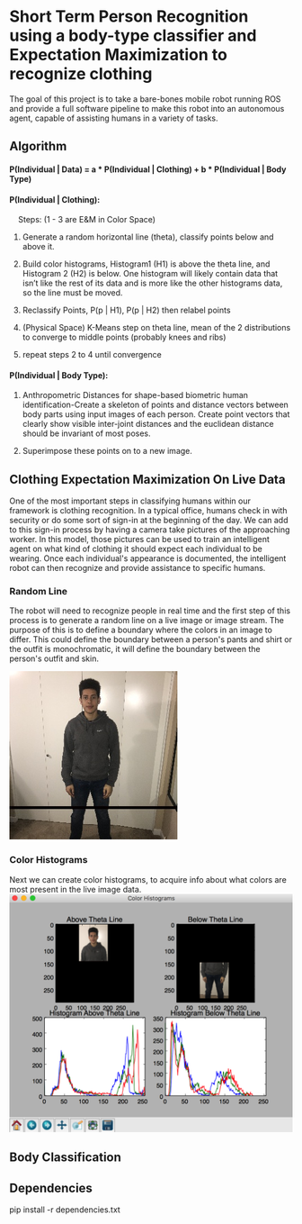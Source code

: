# Short Term Person Recognition using a body-type classifier and Expectation Maximization to recognize clothing
The goal of this project is to take a bare-bones mobile robot running ROS and provide a full software pipeline to make this robot into an autonomous agent, capable of assisting humans in a variety of tasks.

## Algorithm

#### P(Individual | Data) =  a * P(Individual | Clothing) + b * P(Individual | Body Type)

#### P(Individual | Clothing):

&nbsp;&nbsp;&nbsp; Steps: (1 - 3 are E&M in Color Space)

1. Generate a random horizontal line (theta), classify points below and above it.

2. Build color histograms, Histogram1 (H1) is above the theta line, and Histogram 2 (H2) is below. One histogram will likely contain data that isn’t like the rest of its data and is more like the other histograms data, so the line must be moved.

3. Reclassify Points, P(p | H1), P(p | H2) then relabel points

4. (Physical Space) K-Means step on theta line, mean of the 2 distributions to converge to middle points (probably knees and ribs)

5. repeat steps 2 to 4 until convergence



#### P(Individual | Body Type):

 1. Anthropometric Distances for shape-based biometric human identification-Create a skeleton
 of points and distance vectors between body parts using input images of each person. Create point vectors that clearly show visible inter-joint distances and the euclidean distance should be invariant of most poses.

2. Superimpose these points on to a new image.



##  Clothing Expectation Maximization On Live Data
One of the most important steps in classifying humans within our framework is clothing recognition. In a typical office, humans check in with security or do some sort of sign-in at the beginning of the day. We can add to this sign-in process by having a camera take pictures of the approaching worker. In this model, those pictures can be used to train an intelligent agent on what kind of clothing it should expect each individual to be wearing. Once each individual's appearance is documented, the intelligent robot can then recognize and provide assistance to specific humans.

###  Random Line
The robot will need to recognize people in real time and the first step of this process is to generate a random line on a live image or image stream. The purpose of this is to define a boundary where the colors in an image to differ. This could define the boundary between a person's pants and shirt or the outfit is monochromatic, it will define the boundary between the person's outfit and skin.

![A-Probabilistic-Framework-for-Short-Term-Person-Recognition-line](https://raw.githubusercontent.com/julianweisbord/A-Probabilistic-Framework-for-Short-Term-Person-Recognition/master/data_capture/manipulated_images/line.jpeg)
###  Color Histograms
Next we can create color histograms, to acquire info about what colors are most present in the live image data.
![A-Probabilistic-Framework-for-Short-Term-Person-Recognition-color_histograms](https://raw.githubusercontent.com/julianweisbord/A-Probabilistic-Framework-for-Short-Term-Person-Recognition/master/data_capture/manipulated_images/color_histograms.png)
##  Body Classification

##  Dependencies
pip install -r dependencies.txt
